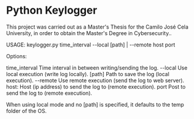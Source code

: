 # Python Keylogger

This project was carried out as a Master's Thesis for the Camilo José Cela University, in order to obtain the Master's Degree in Cybersecurity..

USAGE:
        keylogger.py time_interval --local [path] | --remote host port

Options:

time_interval   Time interval in between writing/sending the log.
--local         Use local execution (write log locally).
[path]          Path to save the log (local execution).
--remote        Use remote execution (send the log to web server).
host:           Host (ip address) to send the log to (remote execution).
port            Post to send the log to (remote execution).

When using local mode and no [path] is specified, it defaults to the temp folder of the OS.
